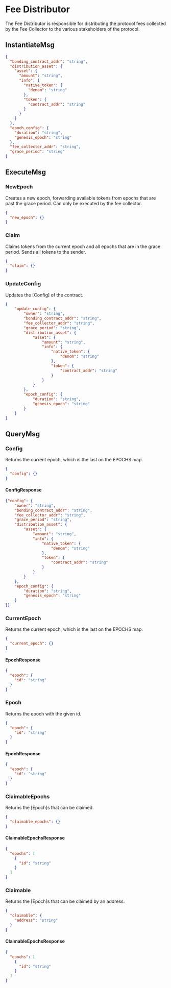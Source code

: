 # Fee Distributor 

The Fee Distributor is responsible for distributing the protocol fees collected by the Fee Collector to the various
stakeholders of the protocol.

## InstantiateMsg

```json
{
  "bonding_contract_addr": "string",
  "distribution_asset": {
    "asset": {
      "amount": "string",
      "info": {
        "native_token": {
          "denom": "string"
        },
        "token": {
          "contract_addr": "string"
        }
      }
    }
  },
  "epoch_config": {
    "duration": "string",
    "genesis_epoch": "string"
  },
  "fee_collector_addr": "string",
  "grace_period": "string"
}
```

## ExecuteMsg 

### NewEpoch

Creates a new epoch, forwarding available tokens from epochs that are past the grace period. Can only be executed by the fee collector.

```json
{
  "new_epoch": {}
}
```

### Claim

Claims tokens from the current epoch and all epochs that are in the grace period. Sends all tokens to the sender.

```json
{
  "claim": {}
}
```

### UpdateConfig

Updates the [Config] of the contract.

```json
{
    "update_config": {
        "owner": "string",
        "bonding_contract_addr": "string",
        "fee_collector_addr": "string",
        "grace_period": "string",
        "distribution_asset": {
            "asset": {
                "amount": "string",
                "info": {
                    "native_token": {
                        "denom": "string"
                    },
                    "token": {
                        "contract_addr": "string"
                    }
                }
            }
        },
        "epoch_config": {
            "duration": "string",
            "genesis_epoch": "string"
        }
    }
}
```

## QueryMsg

### Config

Returns the current epoch, which is the last on the EPOCHS map.

```json
{
  "config": {}
}
```

#### ConfigResponse

```json
{"config": {
    "owner": "string",
    "bonding_contract_addr": "string",
    "fee_collector_addr": "string",
    "grace_period": "string",
    "distribution_asset": {
        "asset": {
            "amount": "string",
            "info": {
                "native_token": {
                    "denom": "string"
                },
                "token": {
                    "contract_addr": "string"
                }
            }
        }
    },
    "epoch_config": {
        "duration": "string",
        "genesis_epoch": "string"
    }
}}
```

### CurrentEpoch

Returns the current epoch, which is the last on the EPOCHS map.

```json
{
  "current_epoch": {}
}
```

#### EpochResponse

```json
{
  "epoch": {
    "id": "string"
  }
}
```

### Epoch

Returns the epoch with the given id.

```json
{
  "epoch": {
    "id": "string"
  }
}
```

#### EpochResponse

```json
{
  "epoch": {
    "id": "string"
  }
}
```

### ClaimableEpochs

Returns the [Epoch]s that can be claimed.

```json
{
  "claimable_epochs": {}
}
```

#### ClaimableEpochsResponse

```json
{
  "epochs": [
    {
      "id": "string"
    }
  ]
}
```

### Claimable

Returns the [Epoch]s that can be claimed by an address.

```json
{
  "claimable": {
    "address": "string"
  }
}
```

#### ClaimableEpochsResponse

```json
{
  "epochs": [
    {
      "id": "string"
    }
  ]
}
```







